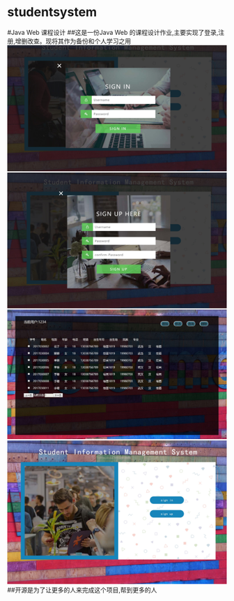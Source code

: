 # studentsystem
#Java Web 课程设计
##这是一份Java Web 的课程设计作业,主要实现了登录,注册,增删改查。现将其作为备份和个人学习之用
![](https://github.com/Night-Dawn/studentsystem/blob/master/web/images/show1.jpg)
![](https://github.com/Night-Dawn/studentsystem/blob/master/web/images/show2.jpg)
![](https://github.com/Night-Dawn/studentsystem/blob/master/web/images/show3.jpg)
![](https://github.com/Night-Dawn/studentsystem/blob/master/web/images/show4.jpg)
##开源是为了让更多的人来完成这个项目,帮到更多的人
